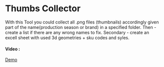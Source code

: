 # Thumbs Collector

With this Tool you could collect all .png files (thumbnails) accordingly given part of the name(production season or brand) in a specified folder. 
Then - create a list if there are any wrong names to fix. 
Secondary - create an excell sheet with used 3d geometries + sku codes and syles.

<div><h4>Video :</h4> <a href="https://www.dropbox.com/s/uxocamjronob963/ThumbsCollector_.mp4?dl=0">Demo</a></div>
